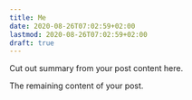 ```yaml
---
title: Me
date: 2020-08-26T07:02:59+02:00
lastmod: 2020-08-26T07:02:59+02:00
draft: true
---
```


Cut out summary from your post content here.

<!--more-->

The remaining content of your post.
